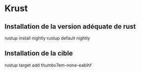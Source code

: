 # Krust

## Installation de la version adéquate de rust
rustup install nightly
rustup default nightly

## Installation de la cible
rustup target add thumbv7em-none-eabihf
